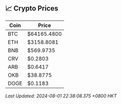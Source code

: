 ## 📈 Crypto Prices

| Coin | Price |
| ---- | ----- |
| BTC | $64165.4800 |
| ETH | $3158.8081 |
| BNB | $569.9735 |
| CRV | $0.2803 |
| ARB | $0.6417 |
| OKB | $38.8775 |
| DOGE | $0.1183 |

_Last Updated: 2024-08-01 22:38:08.375 +0800 HKT_